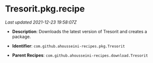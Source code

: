 # Tresorit.pkg.recipe

_Last updated 2021-12-23 19:58:07Z_

- **Description**: Downloads the latest version of Tresorit and creates a package.

- **Identifier**: `com.github.ahousseini-recipes.pkg.Tresorit`

- **Parent Recipes**: `com.github.ahousseini-recipes.download.Tresorit`